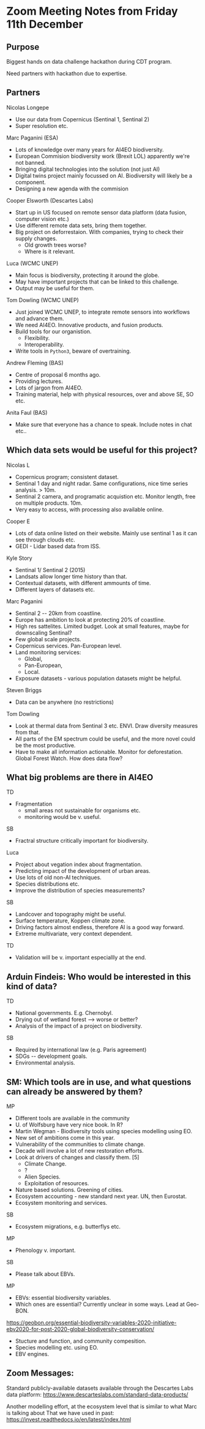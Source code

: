 # Zoom Meeting Notes from Friday 11th December

## Purpose

Biggest hands on data challenge hackathon during CDT program.

Need partners with hackathon due to expertise.


## Partners

Nicolas Longepe
 - Use our data from Copernicus (Sentinal 1, Sentinal 2)
 - Super resolution etc.

Marc Paganini (ESA)
 - Lots of knowledge over many years for AI4EO biodiversity.
 - European Commision biodiversity work (Brexit LOL) apparently we're not banned.
 - Bringing digital technologies into the solution (not just AI)
 - Digital twins project mainly focussed on AI. Biodiversity will likely be a component.
 - Designing a new agenda with the commision
 

Cooper Elsworth (Descartes Labs)
 - Start up in US focused on remote sensor data platform (data fusion, computer vision etc.)
 - Use different remote data sets, bring them together.
 - Big project on deforrestaion. With companies, trying to check their supply changes.
   - Old growth trees worse?
   - Where is it relevant.
 
Luca (WCMC UNEP)
 - Main focus is biodiversity, protecting it around the globe.
 - May have important projects that can be linked to this challenge.
 - Output may be useful for them.

Tom Dowling (WCMC UNEP)
 - Just joined WCMC UNEP, to integrate remote sensors into workflows and advance them.
 - We need AI4EO. Innovative products, and fusion products.
 - Build tools for our organistion.
   - Flexibility.
   - Interoperability.
 - Write tools in `Python3`, beware of overtraining.
 
Andrew Fleming (BAS)
 - Centre of proposal 6 months ago.
 - Providing lectures.
 - Lots of jargon from AI4EO.
 - Training material, help with physical resources, over and above SE, SO etc.

Anita Faul (BAS)
 - Make sure that everyone has a chance to speak. Include notes in chat etc..
 
## Which data sets would be useful for this project?

Nicolas L
 - Copernicus program; consistent dataset.
 - Sentinal 1 day and night radar. Same configurations, nice time series analysis. > 10m.
 - Sentinal 2 camera, and programatic acquistion etc. Monitor length, free on multiple products. 10m.
 - Very easy to access, with processing also available online.
 
Cooper E
 - Lots of data online listed on their website. Mainly use sentinal 1 as it can see through clouds etc.
 - GEDI - Lidar based data from ISS.

Kyle Story
 - Sentinal 1/ Sentinal 2 (2015)
 - Landsats allow longer time history than that.
 - Contextual datasets, with different ammounts of time.
 - Different layers of datasets etc.
 
Marc Paganini
 - Sentinal 2 -- 20km from coastline. 
 - Europe has ambition to look at protecting 20% of coastline.
 - High res sattelites. Limited budget. Look at small features, maybe for downscaling Sentinal?
 - Few global scale projects.
 - Copernicus services. Pan-European level. 
 - Land monitoring services: 
   - Global, 
   - Pan-European,
   - Local.
 - Exposure datasets - various population datasets might be helpful.

Steven Briggs
 - Data can be anywhere (no restrictions)
 
Tom Dowling 
 - Look at thermal data from Sentinal 3 etc. ENVI. Draw diversity measures from that.
 - All parts of the EM spectrum could be useful, and the more novel could be the most productive.
 - Have to make all information actionable. Monitor for deforestation. Global Forest Watch. How does data flow?

## What big problems are there in AI4EO

TD 
 - Fragmentation 
   - small areas not sustainable for organisms etc.
   - monitoring would be v. useful.

SB 
 - Fractral structure critically important for biodiversity. 

Luca
 - Project about vegation index about fragmentation.
 - Predicting impact of the development of urban areas.
 - Use lots of old non-AI techniques.
 - Species distributions etc.
 - Improve the distribution of species measurements?

SB 
 - Landcover and topography might be useful.
 - Surface temperature, Koppen climate zone.
 - Driving factors almost endless, therefore AI is a good way forward.
 - Extreme multivariate, very context dependent.

TD 
 - Validation will be v. important especiallly at the end.

## Arduin Findeis: Who would be interested in this kind of data?

TD 
 - National governments. E.g. Chernobyl.
 - Drying out of wetland forest --> worse or better?
 - Analysis of the impact of a project on biodiversity.

SB 
 - Required by international law (e.g. Paris agreement)
 - SDGs -- development goals.
 - Environmental analysis.
 
## SM: Which tools are in use, and what questions can already be answered by them?

MP 
 - Different tools are available in the community
 - U. of Wolfsburg have very nice book. In R?
 - Martin Wegman - Biodiversity tools using species modelling using EO.
 - New set of ambitions come in this year.
 - Vulnerability of the communities to climate change.
 - Decade will involve a lot of new restoration efforts.
 - Look at drivers of changes and classify them. [5]
    - Climate Change.
    - ?
    - Alien Species.
    - Exploitation of resources.
 - Nature based solutions. Greening of cities.
 - Ecosystem accounting - new standard next year. UN, then Eurostat.
 - Ecosystem monitoring and services.

SB 
 - Ecosystem migrations, e.g. butterflys etc.

MP 
 - Phenology v. important.

SB
 - Please talk about EBVs.

MP 
 - EBVs: essential biodiversity variables.
 - Which ones are essential? Currently unclear in some ways. Lead at Geo-BON.
 
 <https://geobon.org/essential-biodiversity-variables-2020-initiative-ebv2020-for-post-2020-global-biodiversity-conservation/>
 
 - Stucture and function, and community compesition.
 - Species modelling etc. using EO.
 - EBV engines.

  
## Zoom Messages:

Standard publicly-available datasets available through the Descartes Labs data platform: <https://www.descarteslabs.com/standard-data-products/>

Another modelling effort, at the ecosystem level that is similar to what Marc is talking about That we have used in past: <https://invest.readthedocs.io/en/latest/index.html>

 

 
 

   
 
